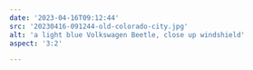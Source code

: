 ```yaml
---
date: '2023-04-16T09:12:44'
src: '20230416-091244-old-colorado-city.jpg'
alt: 'a light blue Volkswagen Beetle, close up windshield'
aspect: '3:2'

---
```


